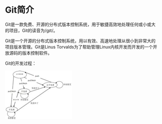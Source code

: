 # Git简介

Git是一款免费、开源的分布式版本控制系统，用于敏捷高效地处理任何或小或大的项目，Git的读音为/gɪt/。

Git是一个开源的分布式版本控制系统，用以有效、高速地处理从很小到非常大的项目版本管理。Git是Linus Torvalds为了帮助管理Linux内核开发而开发的一个开放源码的版本控制软件。

Git的开发过程：

![image](./imgs/process.jpg)